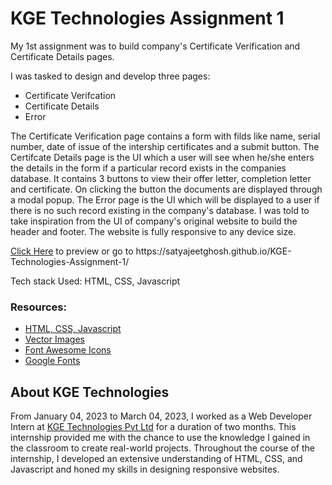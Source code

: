 <h1>KGE Technologies Assignment 1</h1>
<p>My 1st assignment was to build company's Certificate Verification and Certificate Details pages.</p>

<p>
I was tasked to design  and develop three pages: 
<ul>
<li>Certificate Verifcation</li>
<li>Certificate Details</li>
<li>Error</li>
</ul>

The Certificate Verification page contains a form with filds like name, serial number, date of issue of the intership certificates and a submit button. The Certifcate Details page is the UI which a user will see when he/she enters the details in the form if a particular record exists in the companies database. It contains 3 buttons to view their offer letter, completion letter and certificate. On clicking the button the documents are displayed through a modal popup. The Error page is the UI which will be displayed to a user if there is no such record existing in the company's database. I was told to take inspiration from the UI of company's original website to build the header and footer. The website is fully responsive to any device size.
</p>

<p><a href = "https://satyajeetghosh.github.io/KGE-Technologies-Assignment-1/">Click Here</a> to preview or go to https://satyajeetghosh.github.io/KGE-Technologies-Assignment-1/</p>

<p>Tech stack Used: HTML, CSS, Javascript</p>

<h3>Resources:</h3>
<ul>
<li><a href="https://www.w3schools.com/">HTML, CSS, Javascript</a></li>
<li><a href="https://www.freepik.com/vectors">Vector Images</a></li>
<li><a href="https://fontawesome.com/">Font Awesome Icons</a></li>
<li><a href="https://fonts.google.com/">Google Fonts</a></li>
</ul>

<h2>About KGE Technologies</h2> 

<p>From January 04, 2023 to March 04, 2023, I worked as a Web Developer Intern at <a href="https://www.linkedin.com/company/kge-technologies/">KGE Technologies Pvt Ltd</a> for a duration of two months. This internship provided me with the chance to use the knowledge I gained in the classroom to create real-world projects. Throughout the course of the internship, I developed an extensive understanding of HTML, CSS, and Javascript and honed my skills in designing responsive websites.</p>
